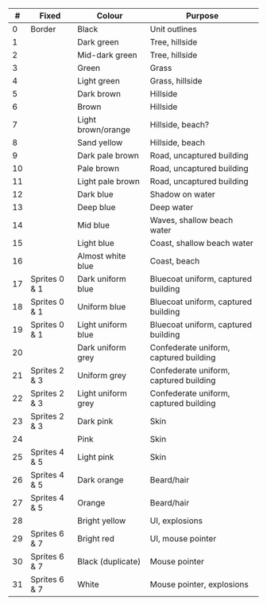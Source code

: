 
| #   | Fixed         | Colour             | Purpose                                |
| --- | ------------- | ------------------ | -------------------------------------- |
| 0   | Border        | Black              | Unit outlines                          |
| 1   |               | Dark green         | Tree, hillside                         |
| 2   |               | Mid-dark green     | Tree, hillside                         |
| 3   |               | Green              | Grass                                  |
| 4   |               | Light green        | Grass, hillside                        |
| 5   |               | Dark brown         | Hillside                               |
| 6   |               | Brown              | Hillside                               |
| 7   |               | Light brown/orange | Hillside, beach?                       |
| 8   |               | Sand yellow        | Hillside, beach                        |
| 9   |               | Dark pale brown    | Road, uncaptured building              |
| 10  |               | Pale brown         | Road, uncaptured building              |
| 11  |               | Light pale brown   | Road, uncaptured building              |
| 12  |               | Dark blue          | Shadow on water                        |
| 13  |               | Deep blue          | Deep water                             |
| 14  |               | Mid blue           | Waves, shallow beach water             |
| 15  |               | Light blue         | Coast, shallow beach water             |
| 16  |               | Almost white blue  | Coast, beach                           |
| 17  | Sprites 0 & 1 | Dark uniform blue  | Bluecoat uniform, captured building    |
| 18  | Sprites 0 & 1 | Uniform blue       | Bluecoat uniform, captured building    |
| 19  | Sprites 0 & 1 | Light uniform blue | Bluecoat uniform, captured building    |
| 20  |               | Dark uniform grey  | Confederate uniform, captured building |
| 21  | Sprites 2 & 3 | Uniform grey       | Confederate uniform, captured building |
| 22  | Sprites 2 & 3 | Light uniform grey | Confederate uniform, captured building |
| 23  | Sprites 2 & 3 | Dark pink          | Skin                                   |
| 24  |               | Pink               | Skin                                   |
| 25  | Sprites 4 & 5 | Light pink         | Skin                                   |
| 26  | Sprites 4 & 5 | Dark orange        | Beard/hair                             |
| 27  | Sprites 4 & 5 | Orange             | Beard/hair                             |
| 28  |               | Bright yellow      | UI, explosions                         |
| 29  | Sprites 6 & 7 | Bright red         | UI, mouse pointer                      |
| 30  | Sprites 6 & 7 | Black (duplicate)  | Mouse pointer                          |
| 31  | Sprites 6 & 7 | White              | Mouse pointer, explosions              |
